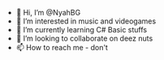 - 👋 Hi, I’m @NyahBG
- 👀 I’m interested in music and videogames
- 🌱 I’m currently learning C# Basic stuffs
- 💞️ I’m looking to collaborate on deez nuts
- 📫 How to reach me - don't

<!---
NyahBG/NyahBG is a ✨ special ✨ repository because its `README.md` (this file) appears on your GitHub profile.
You can click the Preview link to take a look at your changes.
--->
